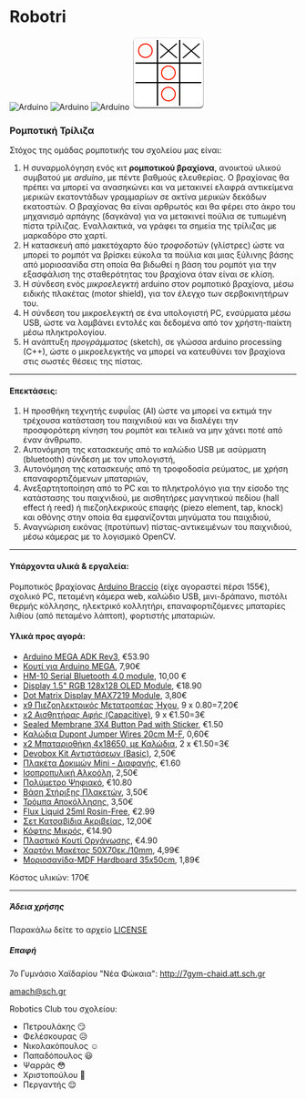# Robotri
![Arduino](https://res-1.cloudinary.com/crunchbase-production/image/upload/c_lpad,h_120,w_120,f_auto,b_white,q_auto:eco/v1397183645/50bf4fee6f1194cbd5064a4342c4ab75.png "Logo1") 
![Arduino](http://www.i2clipart.com/cliparts/1/4/8/7/clipart-open-source-harware-logo-1487.png "Logo2")
![Arduino](https://dl.myket.ir/newresizing/resize/medium/png/icon/com.starktech.cpf_arm_fcb4e631-1b58-497c-97ab-d8c80cfe7f9f_.png "Logo3")
![Arduino](https://github.com/amachg/Robotri/blob/master/τρίλιζα.png "Logo4")

### Ρομποτική Τρίλιζα  
Στόχος της ομάδας ρομποτικής του σχολείου μας είναι:
1. Η συναρμολόγηση ενός κιτ **ρομποτικού βραχίονα**, ανοικτού υλικού συμβατού με *arduino*, με πέντε βαθμούς ελευθερίας. Ο βραχίονας θα πρέπει να μπορεί να ανασηκώνει και να μετακινεί ελαφρά αντικείμενα μερικών εκατοντάδων γραμμαρίων σε ακτίνα μερικών δεκάδων εκατοστών. Ο βραχίονας θα είναι αρθρωτός και θα φέρει στο άκρο του μηχανισμό αρπάγης (δαγκάνα) για να μετακινεί πούλια σε τυπωμένη πίστα τρίλιζας.
Εναλλακτικά, να γράφει τα σημεία της τρίλιζας με μαρκαδόρο στο χαρτί.
2. Η κατασκευή από μακετόχαρτο δύο *τροφοδοτών* (γλίστρες) ώστε να μπορεί το ρομπότ να βρίσκει εύκολα τα πούλια και μιας ξύλινης βάσης από μοριοσανίδα στη οποία θα βιδωθεί η βάση του ρομπότ για την εξασφάλιση της σταθερότητας του βραχίονα όταν είναι σε κλίση.
3. Η σύνδεση ενός *μικροελεγκτή* arduino στον ρομποτικό βραχίονα, μέσω ειδικής πλακέτας (motor shield), για τον έλεγχο των σερβοκινητήρων του.
4. Η σύνδεση του μικροελεγκτή σε ένα υπολογιστή PC, ενσύρματα μέσω USB, ώστε να λαμβάνει εντολές και δεδομένα από τον χρήστη-παίκτη μέσω πληκτρολογίου.
5. Η ανάπτυξη *προγράμματος* (sketch), σε γλώσσα arduino processing (C++), ώστε ο μικροελεγκτής να μπορεί να κατευθύνει τον βραχίονα στις σωστές θέσεις της πίστας.
---
#### Επεκτάσεις:
1. Η προσθήκη τεχνητής ευφυΐας (AI) ώστε να μπορεί να εκτιμά την τρέχουσα κατάσταση του παιχνιδιού και να διαλέγει την προσφορότερη κίνηση του ρομπότ και τελικά να μην χάνει ποτέ από έναν άνθρωπο.
2. Αυτονόμηση της κατασκευής από το καλώδιο USB με ασύρματη (bluetooth) σύνδεση με τον υπολογιστή,
3. Αυτονόμηση της κατασκευής από τη τροφοδοσία ρεύματος, με χρήση επαναφορτιζόμενων μπαταριών,
4. Ανεξαρτητοποίηση από το PC και το πληκτρολόγιο για την είσοδο της κατάστασης του παιχνιδιού, με αισθητήρες μαγνητικού πεδίου (hall effect ή reed) ή πιεζοηλεκρικούς επαφής (piezo element, tap, knock) και οθόνης στην οποία θα εμφανίζονται μηνύματα του παιχιδιού,
5. Αναγνώριση εικόνας (προτύπων) πίστας-αντικειμένων του παιχνιδιού, μέσω κάμερας με το λογισμικό OpenCV.
---
#### Υπάρχοντα υλικά & εργαλεία:
Ρομποτικός βραχίονας [Arduino Braccio](https://store.arduino.cc/braccio-bundle) (είχε αγοραστεί πέρσι 155€),
σχολικό PC, πεταμένη κάμερα web, καλώδιο USB, μινι-δράπανο, πιστόλι θερμής κόλλησης, ηλεκτρικό κολλητήρι, επαναφορτιζόμενες μπαταρίες λιθίου (από πεταμένο λάπτοπ), φορτιστής μπαταριών.

#### Υλικά προς αγορά:
* [Arduino MEGA ADK Rev3](https://grobotronics.com/arduino-mega-2560-adk-rev3.html), €53.90
* [Κουτί για Arduino MEGA](https://www.devobox.com/index.php?id_product=39&controller=product&id_lang=2), 7,90€
* [HM-10 Serial Bluetooth 4.0 module](https://www.devobox.com/index.php?id_product=217&controller=product&id_lang=2), 10,00 €
* [Display 1.5" RGB 128x128 OLED Module](https://grobotronics.com/display-1.5-rgb-128x128-oled-module.html), €18.90
* [Dot Matrix Display MAX7219 Module](https://www.devobox.com/index.php?id_product=388&controller=product&id_lang=2), 3,80€
* [x9 Πιεζοηλεκτρικός Μετατροπέας Ήχου](https://grobotronics.com/piezo-without-built-in-generator.html), 9 x 0.80=7,20€
* [x2 Αισθητήρας Αφής (Capacitive)](https://grobotronics.com/capacitve-touch-sensor-switch-module.html), 9 x €1.50=3€
* [Sealed Membrane 3X4 Button Pad with Sticker](https://grobotronics.com/sealed-membrane-3x4-button-pad-with-sticker.html), €1.50
* [Καλώδια Dupont Jumper Wires 20cm M-F](https://www.devobox.com/index.php?id_product=129&controller=product&id_lang=2), 0,60€
* [x2 Μπαταριοθήκη 4x18650, με Καλώδια](https://grobotronics.com/4x18650-wire-leads.html), 2 x €1.50=3€
* [Devobox Kit Αντιστάσεων (Basic)](https://www.devobox.com/index.php?id_product=53&controller=product&id_lang=2), 2,50€
* [Πλακέτα Δοκιμών Mini - Διαφανής](https://grobotronics.com/breadboard-mini-translucent.html), €1.60
* [Ισοπροπυλική Αλκοόλη](https://www.devobox.com/index.php?id_product=621&controller=product&id_lang=2), 2,50€
* [Πολύμετρο Ψηφιακό](https://grobotronics.com/digital-multimeter-uni-t-ut131b.html), €10.80
* [Βάση Στήριξης Πλακετών](https://www.devobox.com/index.php?id_product=375&controller=product&id_lang=2), 3,50€
* [Τρόμπα Αποκόλλησης](https://www.devobox.com/index.php?id_product=440&controller=product&id_lang=2), 3,50€
* [Flux Liquid 25ml Rosin-Free](https://grobotronics.com/flux-liquid-25ml-rosin-free.html), €2.99
* [Σετ Κατσαβίδια Ακριβείας](https://www.devobox.com/index.php?id_product=211&controller=product&id_lang=2), 12,00€
* [Κόφτης Μικρός](https://grobotronics.com/pk-21.html), €14.90
* [Πλαστικό Κουτί Οργάνωσης](https://grobotronics.com/storage-box-double-layer-233x161x58mm.html), €4.90
* [Χαρτόνι Μακέτας 50Χ70εκ./10mm](https://www.plaisio.gr/zografiki-diy/maketa/xartonia/Neofoam-Paper-Board-50x70cm-10mm-10MM-50X70.htm), 4,99€
* [Μοριοσανίδα-MDF Hardboard 35x50cm](https://www.plaisio.gr/zografiki-diy/sxedio/ylika-sxediasis/White-Box-Hardboard-35-X-50-from-Mdf.htm), 1,89€

Κόστος υλικών: 170€

---
##### Άδεια χρήσης

Παρακάλω δείτε το αρχείο [LICENSE](https://github.com/amachg/Robotri/blob/master/LICENSE)

##### Επαφή
7ο Γυμνάσιο Χαϊδαρίου "Νέα Φώκαια": http://7gym-chaid.att.sch.gr

amach@sch.gr

Robotics Club του σχολείου:
* Πετρουλάκης :smirk:
* Φελέσκουρας :disappointed_relieved:
* Νικολακόπουλος :relaxed:
* Παπαδόπουλος :smiley:
* Ψαρράς :flushed:
* Χριστοπούλου :girl:
* Περγαντής :relieved:
